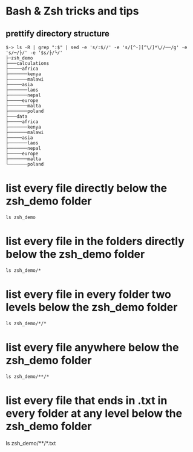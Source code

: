 # Bash & Zsh tricks and tips

## prettify directory structure
```
$-> ls -R | grep ":$" | sed -e 's/:$//' -e 's/[^-][^\/]*\//──/g' -e 's/─/├/' -e '$s/├/└/'
├─zsh_demo
├───calculations
├─────africa
├───────kenya
├───────malawi
├─────asia
├───────laos
├───────nepal
├─────europe
├───────malta
├───────poland
├───data
├─────africa
├───────kenya
├───────malawi
├─────asia
├───────laos
├───────nepal
├─────europe
├───────malta
└───────poland
```
# list every file directly below the zsh_demo folder
```
ls zsh_demo
```
# list every file in the folders directly below the zsh_demo folder
```
ls zsh_demo/*
```
# list every file in every folder two levels below the zsh_demo folder
```
ls zsh_demo/*/*
```
# list every file anywhere below the zsh_demo folder
```
ls zsh_demo/**/*
```

# list every file that ends in .txt in every folder at any level below the zsh_demo folder
ls zsh_demo/**/*.txt
